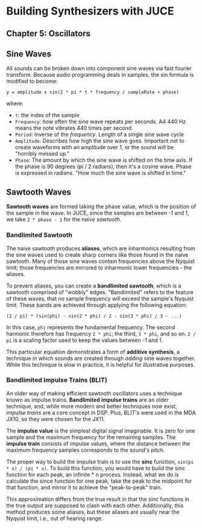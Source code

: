 # Building Synthesizers with JUCE

## Chapter 5: Oscillators

## Sine Waves

All sounds can be broken down into component sine waves via fast fourier
transform. Because audio programming deals in samples, the sin formula is
modified to become:

```
y = amplitude x sin(2 * pi * t * frequency / sampleRate + phase)
```

where:

- `t`: the index of the sample
- `Frequency`: how often the sine wave repeats per seconds. A4 440 Hz means the
  note vibrates 440 times per second.
- `Period`: inverse of the _frequency_. Length of a single sine wave cycle
- `Amplitude`: Describes how high the sine wave goes. Important not to create
  waveforms with an amplitude over 1, or the sound will be "horribly messed
  up."
- `Phase`: The amount by which the sine wave is shifted on the time axis. If
  the phase is 90 degrees (pi / 2 radians), then it's a cosine wave. Phase is
  expressed in radians. "How much the sine wave is shifted in time."

## Sawtooth Waves

**Sawtooth waves** are formed taking the phase value, which is the position of
the sample in the wave. In JUCE, since the samples are between -1 and 1, we take
`2 * phase - 1` for the _naive sawtooth_.

### Bandlimited Sawtooth

The naive sawtooth produces **aliases**, which are inharmonics resulting from the
sine waves used to create sharp corners like those found in the naive sawtooth.
Many of those sine waves contain frequencies above the Nyquist limit; those
frequencies are mirrored to inharmonic lower frequencies - the aliases.

To prevent aliases, you can create a **bandlimited sawtooth**, which is a
sawtooth comprised of "wobbly" edges. "Bandlimited" refers to the feature of
these waves, that no sample frequency will exceed the sample's Nyquist limit.
These bands are achieved through applying the following equation:

```
(2 / pi) * (sin(phi) - sin(2 * phi) / 2 - sin(3 * phi) / 3 - ...)
```

In this case, `phi` represents the fundamental frequency. The second harmonic
therefore has frequency `2 * phi`; the third, `3 * phi`, and so on. `2 / pi` is
a scaling factor used to keep the values between -1 and 1.

This particular equation demonstrates a form of **additive synthesis**, a
technique in which sounds are created through _adding_ sine waves together.
While this technique is slow in practice, it is helpful for illustrative
purposes.

### Bandlimited Impulse Trains (BLIT)

An older way of making efficient sawtooth oscillators uses a technique known
as impulse trains. **Bandlimited impulse trains** are an older technique, and,
while more modern and better techniques now exist, _impulse trains_ are a core
concept in DSP. Plus, BLIT's were used in the MDA JX10, so they were chosen for
the JX11.

The **impulse value** is the simplest digital signal imaginable. It is zero for
one sample and the maximum frequency for the remaining samples. The
**impulse train** consists of impulse values, where the distance between the
maximum frequency samples corresponds to the sound's pitch.

The proper way to build the impulse train is to use the **sinc** function,
`sin(pi * x) / (pi * x)`. To build this function, you would have to build the
sinc function for each peak, an infinite \* n process. Instead, what we do is
calculate the since function for one peak, take the peak to the midpoint for
that function, and mirror it to achieve the "peak-to-peak" train.

This approximation differs from the true result in that the sinc functions in
the true output are supposed to clash with each other. Additionally, this
method produces some aliases, but these aliases are usually near the Nyquist
limit, i.e., out of hearing range.
